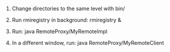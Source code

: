 
1. Change directories to the same level with bin/

2. Run rmiregistry in background:
rmiregistry &

3. Run:
java RemoteProxy/MyRemoteImpl

4. In a different window, run:
java RemoteProxy/MyRemoteClient


